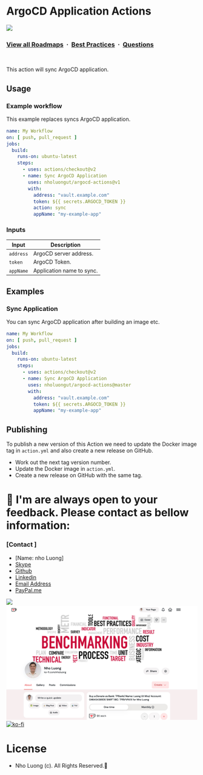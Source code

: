 # ArgoCD Application Actions

![](https://i.imgur.com/waxVImv.png)
### [View all Roadmaps](https://github.com/nholuongut/all-roadmaps) &nbsp;&middot;&nbsp; [Best Practices](https://github.com/nholuongut/all-roadmaps/blob/main/public/best-practices/) &nbsp;&middot;&nbsp; [Questions](https://www.linkedin.com/in/nholuong/)
<br/>

This action will sync ArgoCD application.

## Usage

### Example workflow

This example replaces syncs ArgoCD application.

```yaml
name: My Workflow
on: [ push, pull_request ]
jobs:
  build:
    runs-on: ubuntu-latest
    steps:
      - uses: actions/checkout@v2
      - name: Sync ArgoCD Application
        uses: nholuongut/argocd-actions@v1
        with:
          address: "vault.example.com"
          token: ${{ secrets.ARGOCD_TOKEN }}
          action: sync
          appName: "my-example-app"
```

### Inputs

| Input | Description|
| --- | --- |
| `address` | ArgoCD server address. |
| `token` | ArgoCD Token. |
| `appName` | Application name to sync. |

## Examples

### Sync Application

You can sync ArgoCD application after building an image etc.

```yaml
name: My Workflow
on: [ push, pull_request ]
jobs:
  build:
    runs-on: ubuntu-latest
    steps:
      - uses: actions/checkout@v2
      - name: Sync ArgoCD Application
        uses: nholuongut/argocd-actions@master
        with:
          address: "vault.example.com"
          token: ${{ secrets.ARGOCD_TOKEN }}
          appName: "my-example-app"
```

## Publishing

To publish a new version of this Action we need to update the Docker image tag in `action.yml` and also create a new
release on GitHub.

- Work out the next tag version number.
- Update the Docker image in `action.yml`.
- Create a new release on GitHub with the same tag.

# 🚀 I'm are always open to your feedback.  Please contact as bellow information:
### [Contact ]
* [Name: nho Luong]
* [Skype](luongutnho_skype)
* [Github](https://github.com/nholuongut/)
* [Linkedin](https://www.linkedin.com/in/nholuong/)
* [Email Address](luongutnho@hotmail.com)
* [PayPal.me](https://www.paypal.com/paypalme/nholuongut)

![](https://i.imgur.com/waxVImv.png)
![](Donate.png)
[![ko-fi](https://ko-fi.com/img/githubbutton_sm.svg)](https://ko-fi.com/nholuong)

# License
* Nho Luong (c). All Rights Reserved.🌟